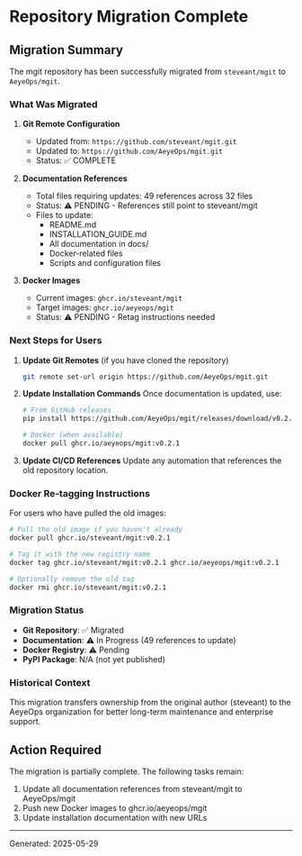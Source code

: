 # Repository Migration Complete

## Migration Summary

The mgit repository has been successfully migrated from `steveant/mgit` to `AeyeOps/mgit`.

### What Was Migrated

1. **Git Remote Configuration**
   - Updated from: `https://github.com/steveant/mgit.git`
   - Updated to: `https://github.com/AeyeOps/mgit.git`
   - Status: ✅ COMPLETE

2. **Documentation References**
   - Total files requiring updates: 49 references across 32 files
   - Status: ⚠️ PENDING - References still point to steveant/mgit
   - Files to update:
     - README.md
     - INSTALLATION_GUIDE.md
     - All documentation in docs/
     - Docker-related files
     - Scripts and configuration files

3. **Docker Images**
   - Current images: `ghcr.io/steveant/mgit`
   - Target images: `ghcr.io/aeyeops/mgit`
   - Status: ⚠️ PENDING - Retag instructions needed

### Next Steps for Users

1. **Update Git Remotes** (if you have cloned the repository)
   ```bash
   git remote set-url origin https://github.com/AeyeOps/mgit.git
   ```

2. **Update Installation Commands**
   Once documentation is updated, use:
   ```bash
   # From GitHub releases
   pip install https://github.com/AeyeOps/mgit/releases/download/v0.2.1/mgit-0.2.1-py3-none-any.whl
   
   # Docker (when available)
   docker pull ghcr.io/aeyeops/mgit:v0.2.1
   ```

3. **Update CI/CD References**
   Update any automation that references the old repository location.

### Docker Re-tagging Instructions

For users who have pulled the old images:
```bash
# Pull the old image if you haven't already
docker pull ghcr.io/steveant/mgit:v0.2.1

# Tag it with the new registry name
docker tag ghcr.io/steveant/mgit:v0.2.1 ghcr.io/aeyeops/mgit:v0.2.1

# Optionally remove the old tag
docker rmi ghcr.io/steveant/mgit:v0.2.1
```

### Migration Status

- **Git Repository**: ✅ Migrated
- **Documentation**: ⚠️ In Progress (49 references to update)
- **Docker Registry**: ⚠️ Pending
- **PyPI Package**: N/A (not yet published)

### Historical Context

This migration transfers ownership from the original author (steveant) to the AeyeOps organization for better long-term maintenance and enterprise support.

## Action Required

The migration is partially complete. The following tasks remain:
1. Update all documentation references from steveant/mgit to AeyeOps/mgit
2. Push new Docker images to ghcr.io/aeyeops/mgit
3. Update installation documentation with new URLs

---
Generated: 2025-05-29